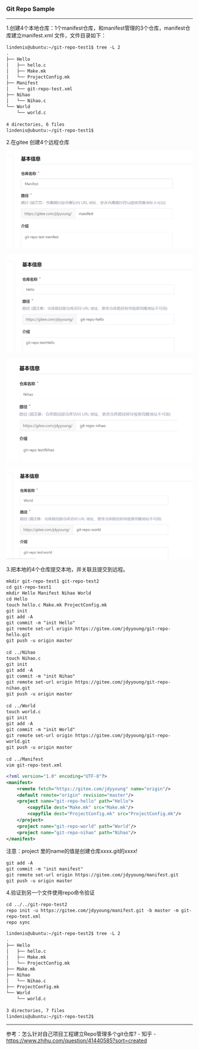 ### 																					Git Repo Sample

----

1.创建4个本地仓库：1个manifest仓库，和manifest管理的3个仓库，manifest仓库建立manifest.xml 文件，文件目录如下：

```
lindenis@ubuntu:~/git-repo-test1$ tree -L 2
.
├── Hello
│   ├── hello.c
│   ├── Make.mk
│   └── ProjectConfig.mk
├── Manifest
│   └── git-repo-test.xml
├── Nihao
│   └── Nihao.c
└── World
    └── world.c

4 directories, 6 files
lindenis@ubuntu:~/git-repo-test1$
```

2.在gitee 创建4个远程仓库

![](.\md_att\git-manifest.png)

![](.\md_att\git-hello.png)

![](.\md_att\git-nihao.png)



![](.\md_att\git-world.png)

3.把本地的4个仓库提交本地，并关联且提交到远程。

```
mkdir git-repo-test1 git-repo-test2
cd git-repo-test1
mkdir Hello Manifest Nihao World
cd Hello
touch hello.c Make.mk ProjectConfig.mk
git init
git add -A
git commit -m "init Hello"
git remote set-url origin https://gitee.com/jdyyoung/git-repo-hello.git
git push -u origin master

cd ../Nihao
touch Nihao.c
git init
git add -A
git commit -m "init Nihao"
git remote set-url origin https://gitee.com/jdyyoung/git-repo-nihao.git
git push -u origin master

cd ../World
touch world.c
git init
git add -A
git commit -m "init World"
git remote set-url origin https://gitee.com/jdyyoung/git-repo-world.git
git push -u origin master

cd ../Manifest
vim git-repo-test.xml
```

```xml
<?xml version="1.0" encoding="UTF-8"?>
<manifest>
    <remote fetch="https://gitee.com/jdyyoung" name="origin"/>
    <default remote="origin" revision="master"/>
    <project name="git-repo-hello" path="Hello">
        <copyfile dest="Make.mk" src="Make.mk"/>
        <copyfile dest="ProjectConfig.mk" src="ProjectConfig.mk"/>
    </project>
    <project name="git-repo-world" path="World"/>
    <project name="git-repo-nihao" path="Nihao"/>
</manifest>
```

注意：project 里的name的值是创建仓库xxxx.git的xxxx!

```
git add -A
git commit -m "init manifest"
git remote set-url origin https://gitee.com/jdyyoung/manifest.git
git push -u origin master
```

4.验证到另一个文件使用repo命令验证

```
cd ../../git-repo-test2
repo init -u https://gitee.com/jdyyoung/manifest.git -b master -m git-repo-test.xml
repo sync
```

```
lindenis@ubuntu:~/git-repo-test2$ tree -L 2
.
├── Hello
│   ├── hello.c
│   ├── Make.mk
│   └── ProjectConfig.mk
├── Make.mk
├── Nihao
│   └── Nihao.c
├── ProjectConfig.mk
└── World
    └── world.c

3 directories, 7 files
lindenis@ubuntu:~/git-repo-test2$
```

---

参考：怎么针对自己项目工程建立Repo管理多个git仓库? - 知乎 - https://www.zhihu.com/question/41440585?sort=created